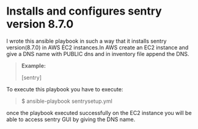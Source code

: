 Installs and configures sentry version 8.7.0
===================================

I wrote this ansible playbook in such a way that it installs sentry version(8.7.0) in AWS EC2 instances.In AWS create an EC2 instance and give a DNS name with PUBLIC dns and in inventory file append the DNS.


> **Example:**
> 
> [sentry]

To execute this playbook you have to execute:

> $ ansible-playbook sentrysetup.yml


once the playbook executed successfully on the EC2 instance you will be able to access sentry GUI by giving the DNS name.